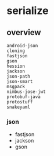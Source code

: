 # serialize

## overview
```
android-json
cloning
fastjson
gson
hession
jackson
json-path
json-smart
msgpack
nimbus-jose-jwt
protobuf-java
protostuff
snakeyaml
```

### json
- fastjson
- jackson
- gson